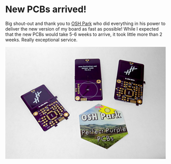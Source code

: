 # New PCBs arrived!

Big shout-out and thank you to [OSH Park](https://oshpark.com/) who did everything in his power to deliver the new version of my board as fast as possible!
While I expected that the new PCBs would take 5-6 weeks to arrive, it took little more than 2 weeks.
Really exceptional service.

![pcb version 1.0.1 on arrival](2017-05-09_2100_pcb_v1_0_1.jpg)
